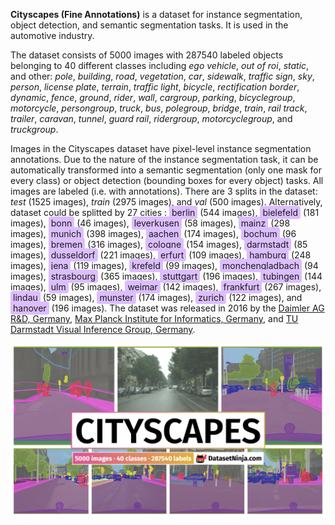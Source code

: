 **Cityscapes (Fine Annotations)** is a dataset for instance segmentation, object detection, and semantic segmentation tasks. It is used in the automotive industry. 



The dataset consists of 5000 images with 287540 labeled objects belonging to 40 different classes including *ego vehicle*, *out of roi*, *static*, and other: *pole*, *building*, *road*, *vegetation*, *car*, *sidewalk*, *traffic sign*, *sky*, *person*, *license plate*, *terrain*, *traffic light*, *bicycle*, *rectification border*, *dynamic*, *fence*, *ground*, *rider*, *wall*, *cargroup*, *parking*, *bicyclegroup*, *motorcycle*, *persongroup*, *truck*, *bus*, *polegroup*, *bridge*, *train*, *rail track*, *trailer*, *caravan*, *tunnel*, *guard rail*, *ridergroup*, *motorcyclegroup*, and *truckgroup*.

Images in the Cityscapes dataset have pixel-level instance segmentation annotations. Due to the nature of the instance segmentation task, it can be automatically transformed into a semantic segmentation (only one mask for every class) or object detection (bounding boxes for every object) tasks. All images are labeled (i.e. with annotations). There are 3 splits in the dataset: *test* (1525 images), *train* (2975 images), and *val* (500 images). Alternatively, dataset could be splitted by 27 cities : <span style="background-color: #dcbeff; padding: 2px 4px; border-radius: 4px;">berlin</span> (544 images), <span style="background-color: #dcbeff; padding: 2px 4px; border-radius: 4px;">bielefeld</span> (181 images), <span style="background-color: #dcbeff; padding: 2px 4px; border-radius: 4px;">bonn</span> (46 images), <span style="background-color: #dcbeff; padding: 2px 4px; border-radius: 4px;">leverkusen</span> (58 images), <span style="background-color: #dcbeff; padding: 2px 4px; border-radius: 4px;">mainz</span> (298 images), <span style="background-color: #dcbeff; padding: 2px 4px; border-radius: 4px;">munich</span> (398 images), <span style="background-color: #dcbeff; padding: 2px 4px; border-radius: 4px;">aachen</span> (174 images), <span style="background-color: #dcbeff; padding: 2px 4px; border-radius: 4px;">bochum</span> (96 images), <span style="background-color: #dcbeff; padding: 2px 4px; border-radius: 4px;">bremen</span> (316 images), <span style="background-color: #dcbeff; padding: 2px 4px; border-radius: 4px;">cologne</span> (154 images), <span style="background-color: #dcbeff; padding: 2px 4px; border-radius: 4px;">darmstadt</span> (85 images), <span style="background-color: #dcbeff; padding: 2px 4px; border-radius: 4px;">dusseldorf</span> (221 images), <span style="background-color: #dcbeff; padding: 2px 4px; border-radius: 4px;">erfurt</span> (109 images), <span style="background-color: #dcbeff; padding: 2px 4px; border-radius: 4px;">hamburg</span> (248 images), <span style="background-color: #dcbeff; padding: 2px 4px; border-radius: 4px;">jena</span> (119 images), <span style="background-color: #dcbeff; padding: 2px 4px; border-radius: 4px;">krefeld</span> (99 images), <span style="background-color: #dcbeff; padding: 2px 4px; border-radius: 4px;">monchengladbach</span> (94 images), <span style="background-color: #dcbeff; padding: 2px 4px; border-radius: 4px;">strasbourg</span> (365 images), <span style="background-color: #dcbeff; padding: 2px 4px; border-radius: 4px;">stuttgart</span> (196 images), <span style="background-color: #dcbeff; padding: 2px 4px; border-radius: 4px;">tubingen</span> (144 images), <span style="background-color: #dcbeff; padding: 2px 4px; border-radius: 4px;">ulm</span> (95 images), <span style="background-color: #dcbeff; padding: 2px 4px; border-radius: 4px;">weimar</span> (142 images), <span style="background-color: #dcbeff; padding: 2px 4px; border-radius: 4px;">frankfurt</span> (267 images), <span style="background-color: #dcbeff; padding: 2px 4px; border-radius: 4px;">lindau</span> (59 images), <span style="background-color: #dcbeff; padding: 2px 4px; border-radius: 4px;">munster</span> (174 images), <span style="background-color: #dcbeff; padding: 2px 4px; border-radius: 4px;">zurich</span> (122 images), and <span style="background-color: #dcbeff; padding: 2px 4px; border-radius: 4px;">hanover</span> (196 images). The dataset was released in 2016 by the [Daimler AG R&D, Germany](http://www.mercedes-benz.com/en/mercedes-benz/innovation/autonomous-driving/), [Max Planck Institute for Informatics, Germany](http://www.mpi-inf.mpg.de/departments/computer-vision-and-multimodal-computing/), and [TU Darmstadt Visual Inference Group, Germany](http://www.visinf.tu-darmstadt.de/).

<img src="https://github.com/dataset-ninja/cityscapes/raw/main/visualizations/poster.png">
